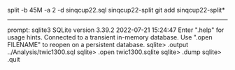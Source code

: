 
split -b 45M  -a 2 -d  sinqcup22.sql  sinqcup22-split
git add sinqcup22-split*

-----

prompt: sqlite3
SQLite version 3.39.2 2022-07-21 15:24:47
Enter ".help" for usage hints.
Connected to a transient in-memory database.
Use ".open FILENAME" to reopen on a persistent database.
sqlite> .output ../Analysis/twic1300.sql
sqlite> .open twic1300.sqlite
sqlite> .dump
sqlite> .quit

